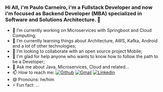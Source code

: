 ### Hi All, i'm Paulo Carneiro, i'm a Fullstack Developer and now i'm focused as Backend Developer (MBA) specialized in Software and Solutions Architecture.  👋
<!--**paulotrc/paulotrc** is a ✨ _special_ ✨ repository because its `README.md` (this file) appears on your GitHub profile.-->

- 🔭 I’m currently working on Microservices with Springboot and Cloud Computing;
- 🌱 I’m currently learning things about Architecture, AWS, Kafka, Android and a lot of other technologies;
- 👯 I’m looking to collaborate with an open source project Mobile;
- 🤔 I'm glad for help anyone who wants to know how to follow the path to be a Developer;
- 💬 Ask me about Java, Microservices, Cloud and related...
- 📫 How to reach me: 
[![Github](https://camo.githubusercontent.com/71306d540e1cc165cf679a0eb24b6a88f1aae9be/68747470733a2f2f696d672e736869656c64732e696f2f62616467652f2d4769746875622d3030303f7374796c653d666c6174266c6f676f3d476974687562266c6f676f436f6c6f723d7768697465)](https://github.com/paulotrc) [![Gmail](https://camo.githubusercontent.com/e10f1bf75301fdc95d63d7251e4373b819406497/68747470733a2f2f696d672e736869656c64732e696f2f62616467652f2d476d61696c2d6331343433383f7374796c653d666c6174266c6f676f3d476d61696c266c6f676f436f6c6f723d7768697465)](mailto:paulotrc@gmail.com) [![Linkedin](https://camo.githubusercontent.com/dd86c49da13083be104023b52ee6e54e550d0dd8/68747470733a2f2f696d672e736869656c64732e696f2f62616467652f2d4c696e6b6564496e2d626c75653f7374796c653d666c6174266c6f676f3d4c696e6b6564696e266c6f676f436f6c6f723d7768697465)](https://www.linkedin.com/in/paulotrc)
- 😄 Pronouns: he/him
- ⚡ Fun fact: ...

